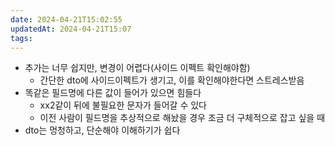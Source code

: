```yaml
---
date: 2024-04-21T15:02:55
updatedAt: 2024-04-21T15:07
tags: 
---
```

- 추가는 너무 쉽지만, 변경이 어렵다(사이드 이펙트 확인해야함)
	- 간단한 dto에 사이드이펙트가 생기고, 이를 확인해야한다면 스트레스받음
- 똑같은 필드명에 다른 값이 들어가 있으면 힘들다
	- xx2같이 뒤에 불필요한 문자가 들어갈 수 있다
	- 이전 사람이 필드명을 추상적으로 해놨을 경우 조금 더 구체적으로 잡고 싶을 때
- dto는 멍청하고, 단순해야 이해하기가 쉽다